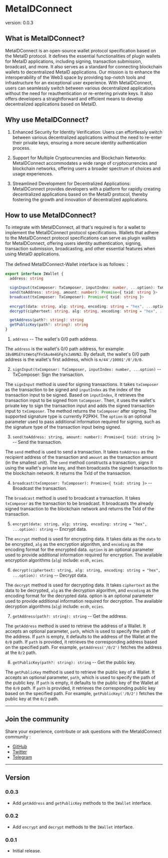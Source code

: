 # MetaIDConnect

version: 0.0.3

## What is MetaIDConnect?

MetaIDConnect is an open-source wallet protocol specification based on the MetaID protocol. It defines the essential functionalities of plugin wallets for MetaID applications, including signing, transaction submission, broadcast, and more. It also serves as a standard for connecting blockchain wallets to decentralized MetaID applications. Our mission is to enhance the interoperability of the Web3 space by providing top-notch tools and infrastructure for an exceptional user experience. With MetaIDConnect, users can seamlessly switch between various decentralized applications without the need for reauthentication or re-entering private keys. It also offers developers a straightforward and efficient means to develop decentralized applications based on MetaID.

## Why use MetaIDConnect?
 
1. Enhanced Security for Identity Verification: Users can effortlessly switch between various decentralized applications without the need to re-enter their private keys, ensuring a more secure identity authentication process.

2. Support for Multiple Cryptocurrencies and Blockchain Networks: MetaIDConnect accommodates a wide range of cryptocurrencies and blockchain networks, offering users a broader spectrum of choices and usage experiences.

3. Streamlined Development for Decentralized Applications: MetaIDConnect provides developers with a platform for rapidly creating decentralized applications based on the MetaID protocol, thereby fostering the growth and innovation of decentralized applications.

## How to use MetaIDConnect?

To integrate with MetaIDConnect, all that's required is for a wallet to implement the MetaIDConnect protocol specifications. Wallets that adhere to the MetaIDConnect protocol specifications can serve as plugin wallets for MetaIDConnect, offering users identity authentication, signing, transaction submission, broadcasting, and other essential features when using MetaID applications.

The defined MetaIDConnect-Wallet interface is as follows:：
```ts
export interface IWallet {
  address: string

  signInput(txComposer: TxComposer, inputIndex: number, ...option): TxComposer
  send(toAddress: string, amount: number): Promise<{ txid: string }>
  broadcast(txComposer: TxComposer): Promise<{ txid: string }>
  
  encrypt(data: string, alg: string, encoding: string = "hex", ...option): string
  decrypt(ciphertext: string, alg: string, encoding: string = "hex", ...option): string

  getAddress(path?: string): string
  getPublicKey(path?: string): string
}
```

1. `address`  --  The wallet's 0/0 path address.

The `address` is the wallet's 0/0 path address, for example: `1BvBMSEYstWetqTFn5Au4m4GFg7xJaNVN2`. By default, the wallet's 0/0 path address is the wallet's first address, which is `m/44'/10001'/0'/0/0`.

2. `signInput(txComposer: TxComposer, inputIndex: number, ...option)`  --  TxComposer: Sign the transaction.

The `signInput` method is used for signing transactions. It takes `txComposer` as the transaction to be signed and `inputIndex` as the index of the transaction input to be signed. Based on `inputIndex`, it retrieves the transaction input to be signed from `txComposer`. Then, it uses the wallet's private key to sign the transaction input and adds the signed transaction input to `txComposer`. The method returns the `txComposer` after signing. The supported signature type is currently P2PKH. The `option` is an optional parameter used to pass additional information required for signing, such as the signature type of the transaction input being signed.

3. `send(toAddress: string, amount: number): Promise<{ txid: string }>`  --  Send the transaction.

The `send` method is used to send a transaction. It takes `toAddress` as the recipient address of the transaction and `amount` as the transaction amount (in the smallest unit). The `send` method constructs a transaction, signs it using the wallet's private key, and then broadcasts the signed transaction to the blockchain network. It returns the TxId of the transaction.

4. `broadcast(txComposer: TxComposer): Promise<{ txid: string }>`  --  Broadcast the transaction.

The `broadcast` method is used to broadcast a transaction. It takes `txComposer` as the transaction to be broadcast. It broadcasts the already signed transaction to the blockchain network and returns the TxId of the transaction.

5. `encrypt(data: string, alg: string, encoding: string = "hex", ...option): string`  --  Encrypt data.

The `encrypt` method is used for encrypting data. It takes data as the `data` to be encrypted, `alg` as the encryption algorithm, and `encoding` as the encoding format for the encrypted data. `option` is an optional parameter used to provide additional information required for encryption.
The available encryption algorithms (`alg`) include: `ecdh`, `ecies`.

6. `decrypt(ciphertext: string, alg: string, encoding: string = "hex", ...option): string`  --  Decrypt data.

The `decrypt` method is used for decrypting data. It takes `ciphertext` as the data to be decrypted, `alg` as the decryption algorithm, and `encoding` as the encoding format for the decrypted data. option is an optional parameter used to provide additional information required for decryption.
The available decryption algorithms (`alg`) include: `ecdh`, `ecies`.

7. `getAddress(path?: string): string`  --  Get the address.

The `getAddress` method is used to retrieve the address of a Wallet. It accepts an optional parameter, `path`, which is used to specify the path of the address. If `path` is empty, it defaults to the address of the Wallet at the `0/0` path. If `path` is provided, it retrieves the corresponding address based on the specified path. For example, `getAddress('/0/2')` fetches the address at the `0/2` path.

8. `getPublicKey(path?: string): string`  --  Get the public key.

The `getPublicKey` method is used to retrieve the public key of a Wallet. It accepts an optional parameter, `path`, which is used to specify the path of the public key. If `path` is empty, it defaults to the public key of the Wallet at the `0/0` path. If `path` is provided, it retrieves the corresponding public key based on the specified path. For example, `getPublicKey('/0/2')` fetches the public key at the `0/2` path.

---

## Join the community

Share your experience, contribute or ask questions with the MetaIdConnect community :
- [GitHub](https://github.com/MetaID-Labs)
- [Twitter](https://twitter.com/MetaIDio)
- [Telegram](t.me/metaidglobal)

---

## Version

### 0.0.3
  - Add `getAddress` and `getPublicKey` methods to the `IWallet` interface.

### 0.0.2
  - Add `encrypt` and `decrypt` methods to the `IWallet` interface.

### 0.0.1
  - Initial release.